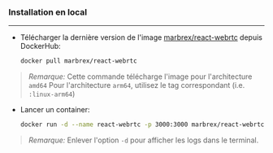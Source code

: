 ### Installation en local
---

- Télécharger la dernière version de l'image [marbrex/react-webrtc](https://hub.docker.com/r/marbrex/react-webrtc) depuis DockerHub:  
  ```bash
  docker pull marbrex/react-webrtc
  ```

> *Remarque:* Cette commande télécharge l'image pour l'architecture `amd64`
> Pour l'architecture `arm64`, utilisez le tag correspondant (i.e. `:linux-arm64`)

- Lancer un container:  
  ```bash
  docker run -d --name react-webrtc -p 3000:3000 marbrex/react-webrtc
  ```

> *Remarque:* Enlever l'option `-d` pour afficher les logs dans le terminal.


